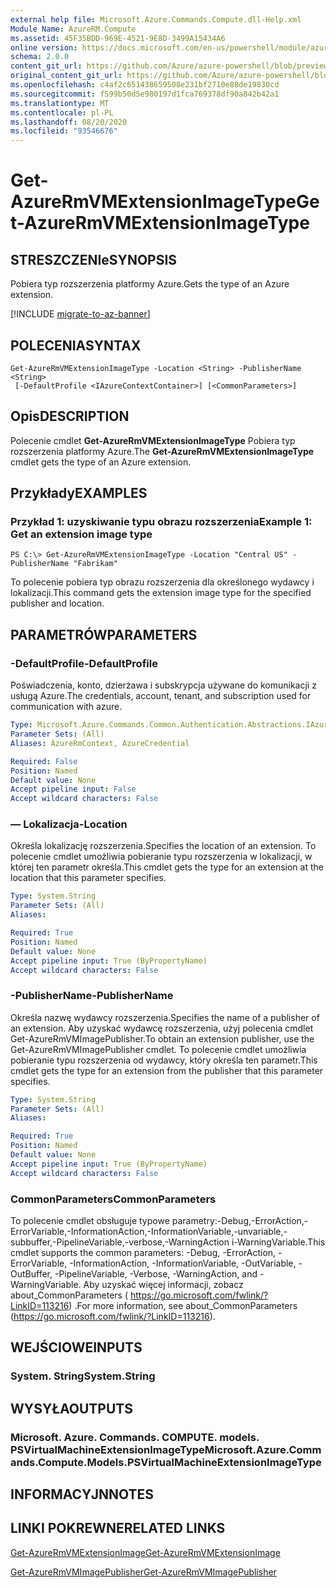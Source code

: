 ```yaml
---
external help file: Microsoft.Azure.Commands.Compute.dll-Help.xml
Module Name: AzureRM.Compute
ms.assetid: 45F35BDD-969E-4521-9E8D-3499A15434A6
online version: https://docs.microsoft.com/en-us/powershell/module/azurerm.compute/get-azurermvmextensionimagetype
schema: 2.0.0
content_git_url: https://github.com/Azure/azure-powershell/blob/preview/src/ResourceManager/Compute/Commands.Compute/help/Get-AzureRmVMExtensionImageType.md
original_content_git_url: https://github.com/Azure/azure-powershell/blob/preview/src/ResourceManager/Compute/Commands.Compute/help/Get-AzureRmVMExtensionImageType.md
ms.openlocfilehash: c4af2c651438659508e231bf2710e88de19830cd
ms.sourcegitcommit: f599b50d5e980197d1fca769378df90a842b42a1
ms.translationtype: MT
ms.contentlocale: pl-PL
ms.lasthandoff: 08/20/2020
ms.locfileid: "93546676"
---
```

# <span data-ttu-id="96a39-101">Get-AzureRmVMExtensionImageType</span><span class="sxs-lookup"><span data-stu-id="96a39-101">Get-AzureRmVMExtensionImageType</span></span>

## <span data-ttu-id="96a39-102">STRESZCZENIe</span><span class="sxs-lookup"><span data-stu-id="96a39-102">SYNOPSIS</span></span>
<span data-ttu-id="96a39-103">Pobiera typ rozszerzenia platformy Azure.</span><span class="sxs-lookup"><span data-stu-id="96a39-103">Gets the type of an Azure extension.</span></span>

[!INCLUDE [migrate-to-az-banner](../../includes/migrate-to-az-banner.md)]

## <span data-ttu-id="96a39-104">POLECENIA</span><span class="sxs-lookup"><span data-stu-id="96a39-104">SYNTAX</span></span>

```
Get-AzureRmVMExtensionImageType -Location <String> -PublisherName <String>
 [-DefaultProfile <IAzureContextContainer>] [<CommonParameters>]
```

## <span data-ttu-id="96a39-105">Opis</span><span class="sxs-lookup"><span data-stu-id="96a39-105">DESCRIPTION</span></span>
<span data-ttu-id="96a39-106">Polecenie cmdlet **Get-AzureRmVMExtensionImageType** Pobiera typ rozszerzenia platformy Azure.</span><span class="sxs-lookup"><span data-stu-id="96a39-106">The **Get-AzureRmVMExtensionImageType** cmdlet gets the type of an Azure extension.</span></span>

## <span data-ttu-id="96a39-107">Przykłady</span><span class="sxs-lookup"><span data-stu-id="96a39-107">EXAMPLES</span></span>

### <span data-ttu-id="96a39-108">Przykład 1: uzyskiwanie typu obrazu rozszerzenia</span><span class="sxs-lookup"><span data-stu-id="96a39-108">Example 1: Get an extension image type</span></span>
```
PS C:\> Get-AzureRmVMExtensionImageType -Location "Central US" -PublisherName "Fabrikam"
```

<span data-ttu-id="96a39-109">To polecenie pobiera typ obrazu rozszerzenia dla określonego wydawcy i lokalizacji.</span><span class="sxs-lookup"><span data-stu-id="96a39-109">This command gets the extension image type for the specified publisher and location.</span></span>

## <span data-ttu-id="96a39-110">PARAMETRÓW</span><span class="sxs-lookup"><span data-stu-id="96a39-110">PARAMETERS</span></span>

### <span data-ttu-id="96a39-111">-DefaultProfile</span><span class="sxs-lookup"><span data-stu-id="96a39-111">-DefaultProfile</span></span>
<span data-ttu-id="96a39-112">Poświadczenia, konto, dzierżawa i subskrypcja używane do komunikacji z usługą Azure.</span><span class="sxs-lookup"><span data-stu-id="96a39-112">The credentials, account, tenant, and subscription used for communication with azure.</span></span>

```yaml
Type: Microsoft.Azure.Commands.Common.Authentication.Abstractions.IAzureContextContainer
Parameter Sets: (All)
Aliases: AzureRmContext, AzureCredential

Required: False
Position: Named
Default value: None
Accept pipeline input: False
Accept wildcard characters: False
```

### <span data-ttu-id="96a39-113">— Lokalizacja</span><span class="sxs-lookup"><span data-stu-id="96a39-113">-Location</span></span>
<span data-ttu-id="96a39-114">Określa lokalizację rozszerzenia.</span><span class="sxs-lookup"><span data-stu-id="96a39-114">Specifies the location of an extension.</span></span>
<span data-ttu-id="96a39-115">To polecenie cmdlet umożliwia pobieranie typu rozszerzenia w lokalizacji, w której ten parametr określa.</span><span class="sxs-lookup"><span data-stu-id="96a39-115">This cmdlet gets the type for an extension at the location that this parameter specifies.</span></span>

```yaml
Type: System.String
Parameter Sets: (All)
Aliases:

Required: True
Position: Named
Default value: None
Accept pipeline input: True (ByPropertyName)
Accept wildcard characters: False
```

### <span data-ttu-id="96a39-116">-PublisherName</span><span class="sxs-lookup"><span data-stu-id="96a39-116">-PublisherName</span></span>
<span data-ttu-id="96a39-117">Określa nazwę wydawcy rozszerzenia.</span><span class="sxs-lookup"><span data-stu-id="96a39-117">Specifies the name of a publisher of an extension.</span></span>
<span data-ttu-id="96a39-118">Aby uzyskać wydawcę rozszerzenia, użyj polecenia cmdlet Get-AzureRmVMImagePublisher.</span><span class="sxs-lookup"><span data-stu-id="96a39-118">To obtain an extension publisher, use the Get-AzureRmVMImagePublisher cmdlet.</span></span>
<span data-ttu-id="96a39-119">To polecenie cmdlet umożliwia pobieranie typu rozszerzenia od wydawcy, który określa ten parametr.</span><span class="sxs-lookup"><span data-stu-id="96a39-119">This cmdlet gets the type for an extension from the publisher that this parameter specifies.</span></span>

```yaml
Type: System.String
Parameter Sets: (All)
Aliases:

Required: True
Position: Named
Default value: None
Accept pipeline input: True (ByPropertyName)
Accept wildcard characters: False
```

### <span data-ttu-id="96a39-120">CommonParameters</span><span class="sxs-lookup"><span data-stu-id="96a39-120">CommonParameters</span></span>
<span data-ttu-id="96a39-121">To polecenie cmdlet obsługuje typowe parametry:-Debug,-ErrorAction,-ErrorVariable,-InformationAction,-InformationVariable,-unvariable,-subbuffer,-PipelineVariable,-verbose,-WarningAction i-WarningVariable.</span><span class="sxs-lookup"><span data-stu-id="96a39-121">This cmdlet supports the common parameters: -Debug, -ErrorAction, -ErrorVariable, -InformationAction, -InformationVariable, -OutVariable, -OutBuffer, -PipelineVariable, -Verbose, -WarningAction, and -WarningVariable.</span></span> <span data-ttu-id="96a39-122">Aby uzyskać więcej informacji, zobacz about_CommonParameters ( https://go.microsoft.com/fwlink/?LinkID=113216) .</span><span class="sxs-lookup"><span data-stu-id="96a39-122">For more information, see about_CommonParameters (https://go.microsoft.com/fwlink/?LinkID=113216).</span></span>

## <span data-ttu-id="96a39-123">WEJŚCIOWE</span><span class="sxs-lookup"><span data-stu-id="96a39-123">INPUTS</span></span>

### <span data-ttu-id="96a39-124">System. String</span><span class="sxs-lookup"><span data-stu-id="96a39-124">System.String</span></span>

## <span data-ttu-id="96a39-125">WYSYŁA</span><span class="sxs-lookup"><span data-stu-id="96a39-125">OUTPUTS</span></span>

### <span data-ttu-id="96a39-126">Microsoft. Azure. Commands. COMPUTE. models. PSVirtualMachineExtensionImageType</span><span class="sxs-lookup"><span data-stu-id="96a39-126">Microsoft.Azure.Commands.Compute.Models.PSVirtualMachineExtensionImageType</span></span>

## <span data-ttu-id="96a39-127">INFORMACYJN</span><span class="sxs-lookup"><span data-stu-id="96a39-127">NOTES</span></span>

## <span data-ttu-id="96a39-128">LINKI POKREWNE</span><span class="sxs-lookup"><span data-stu-id="96a39-128">RELATED LINKS</span></span>

[<span data-ttu-id="96a39-129">Get-AzureRmVMExtensionImage</span><span class="sxs-lookup"><span data-stu-id="96a39-129">Get-AzureRmVMExtensionImage</span></span>](./Get-AzureRmVMExtensionImage.md)

[<span data-ttu-id="96a39-130">Get-AzureRmVMImagePublisher</span><span class="sxs-lookup"><span data-stu-id="96a39-130">Get-AzureRmVMImagePublisher</span></span>](./Get-AzureRmVMImagePublisher.md)


